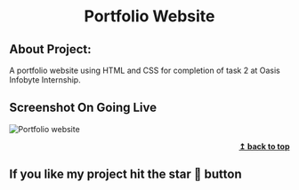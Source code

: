 <h1 align="center">Portfolio Website</h1> 

## About Project:
A portfolio website using HTML and CSS for completion of task 2 at Oasis Infobyte Internship.


## Screenshot On Going Live
![Portfolio website](https://github.com/JatinChaudhary0319/Portflio-Website/assets/137517499/1177e0b7-166d-455c-b072-fa1f46e1d121)
<div align="right">
<b><a href="#">↥ back to top</a></b>
</div>

## If you like my project hit the star 🌟 button
